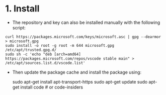 
# 1. Install 
 - The repository and key can also be installed manually with the following script:
```
curl https://packages.microsoft.com/keys/microsoft.asc | gpg --dearmor > microsoft.gpg
sudo install -o root -g root -m 644 microsoft.gpg /etc/apt/trusted.gpg.d/
sudo sh -c 'echo "deb [arch=amd64] https://packages.microsoft.com/repos/vscode stable main" > /etc/apt/sources.list.d/vscode.list'
   ```
 - Then update the package cache and install the package using:

    sudo apt-get install apt-transport-https
    sudo apt-get update
    sudo apt-get install code # or code-insiders


<!--stackedit_data:
eyJoaXN0b3J5IjpbLTExNTc1ODk3NzUsNjEyMzQzNTMxLC01OT
g4NzUwMzIsNzMwOTk4MTE2XX0=
-->